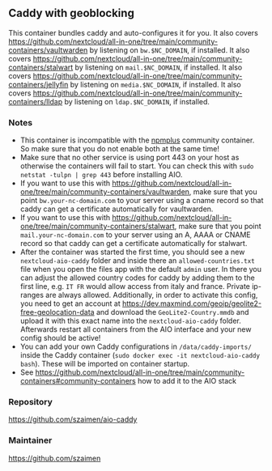 ## Caddy with geoblocking
This container bundles caddy and auto-configures it for you. It also covers https://github.com/nextcloud/all-in-one/tree/main/community-containers/vaultwarden by listening on `bw.$NC_DOMAIN`, if installed. It also covers https://github.com/nextcloud/all-in-one/tree/main/community-containers/stalwart by listening on `mail.$NC_DOMAIN`, if installed. It also covers https://github.com/nextcloud/all-in-one/tree/main/community-containers/jellyfin by listening on `media.$NC_DOMAIN`, if installed. It also covers https://github.com/nextcloud/all-in-one/tree/main/community-containers/lldap by listening on `ldap.$NC_DOMAIN`, if installed.

### Notes
- This container is incompatible with the [npmplus](https://github.com/nextcloud/all-in-one/tree/main/community-containers/npmplus) community container. So make sure that you do not enable both at the same time!
- Make sure that no other service is using port 443 on your host as otherwise the containers will fail to start. You can check this with `sudo netstat -tulpn | grep 443` before installing AIO.
- If you want to use this with https://github.com/nextcloud/all-in-one/tree/main/community-containers/vaultwarden, make sure that you point `bw.your-nc-domain.com` to your server using a cname record so that caddy can get a certificate automatically for vaultwarden.
- If you want to use this with https://github.com/nextcloud/all-in-one/tree/main/community-containers/stalwart, make sure that you point `mail.your-nc-domain.com` to your server using an A, AAAA or CNAME record so that caddy can get a certificate automatically for stalwart.
- After the container was started the first time, you should see a new `nextcloud-aio-caddy` folder and inside there an `allowed-countries.txt` file when you open the files app with the default `admin` user. In there you can adjust the allowed country codes for caddy by adding them to the first line, e.g. `IT FR` would allow access from italy and france. Private ip-ranges are always allowed. Additionally, in order to activate this config, you need to get an account at https://dev.maxmind.com/geoip/geolite2-free-geolocation-data and download the `GeoLite2-Country.mmdb` and upload it with this exact name into the `nextcloud-aio-caddy` folder. Afterwards restart all containers from the AIO interface and your new config should be active!
- You can add your own Caddy configurations in `/data/caddy-imports/` inside the Caddy container (`sudo docker exec -it nextcloud-aio-caddy bash`). These will be imported on container startup.
- See https://github.com/nextcloud/all-in-one/tree/main/community-containers#community-containers how to add it to the AIO stack

### Repository
https://github.com/szaimen/aio-caddy

### Maintainer
https://github.com/szaimen
